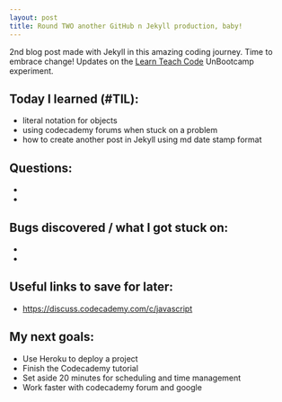 ```yaml
---
layout: post
title: Round TWO another GitHub n Jekyll production, baby!
---
```


2nd blog post made with Jekyll in this amazing coding journey.
Time to embrace change!
Updates on the [Learn Teach Code](http://learnteachcode.org/) UnBootcamp experiment.

## Today I learned (#TIL):

- literal notation for objects
- using codecademy forums when stuck on a problem
- how to create another post in Jekyll using md date stamp format

## Questions:

-
-

## Bugs discovered / what I got stuck on:

-
- 

## Useful links to save for later:

- https://discuss.codecademy.com/c/javascript


## My next goals:

- Use Heroku to deploy a project
- Finish the Codecademy tutorial
- Set aside 20 minutes for scheduling and time management
- Work faster with codecademy forum and google
